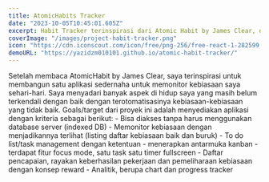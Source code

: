```yaml
---
title: AtomicHabits Tracker
date: "2023-10-05T10:45:01.605Z"
excerpt: Habit Tracker terinspirasi dari Atomic Habit by James Clear, dibangun menggunakan ChakraUI + IndexedDB
coverImage: "/images/project-habit-tracker.png"
icon: "https://cdn.iconscout.com/icon/free/png-256/free-react-1-282599.png"
demoURL: "https://yazidzm010101.github.io/atomic-habit-tracker/"
---
```


Setelah membaca AtomicHabit by James Clear, saya terinspirasi untuk membangun satu aplikasi sedernaha untuk memonitor kebiasaan saya sehari-hari. Saya menyadari banyak aspek di hidup saya yang masih belum terkendali dengan baik dengan terotomatisasinya kebiasaan-kebiasaan yang tidak baik. Goals/target dari proyek ini adalah menyediakan aplikasi dengan kriteria sebagai berikut: - Bisa diakses tanpa harus menggunakan database server (indexed DB) - Memonitor kebiasaan dengan menjadikannya terlihat (listing daftar kebiasaan baik dan buruk) - To do list/task management dengan ketentuan - menerapkan antarmuka kanban - terdapat fitur focus mode, satu task satu timer fullscreen - Daftar pencapaian, rayakan keberhasilan pekerjaan dan pemeliharaan kebiasaan dengan konsep reward - Analitik, berupa chart dan progress tracker
